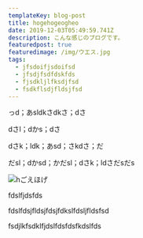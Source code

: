 ```yaml
---
templateKey: blog-post
title: hogehogeogheo
date: 2019-12-03T05:49:59.741Z
description: こんな感じのブログです。
featuredpost: true
featuredimage: /img/ウエス.jpg
tags:
  - jfsdoifjsdoifsd
  - jfsdjfsdfdskfds
  - fjsdkljlfksdjfsd
  - fsdkflsdjfldsjfsd
---
```

っd；あsldkさdkさ；dさ

dさl；dかs；dさ

dさk；ldk；あsd；さkdさ；だ

だsl；dかsd；かだsl；dさk；ldさだsだs

![hごえほげ](/img/ウエス.jpg "fdsfsdfdsfds")

fdslfjdsfds

fdslfdsjfldsjfdsjfdkslfdsljfldsfsd

fsdjlkfsdklfjdslfdsfdsfkdslfds
